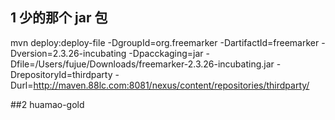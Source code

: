 

## 1 少的那个 jar 包 
mvn deploy:deploy-file -DgroupId=org.freemarker -DartifactId=freemarker -Dversion=2.3.26-incubating -Dpacckaging=jar -Dfile=/Users/fujue/Downloads/freemarker-2.3.26-incubating.jar -DrepositoryId=thirdparty -Durl=http://maven.88lc.com:8081/nexus/content/repositories/thirdparty/


##2 huamao-gold
